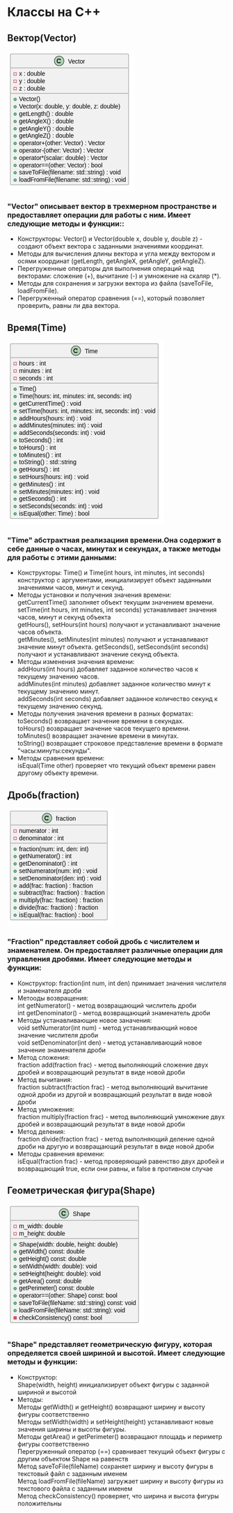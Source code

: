 # Классы на С++

## Вектор(Vector)

![vector](/vector/vector.jpg)

### "Vector" описывает вектор в трехмерном пространстве и предоставляет операции для работы с ним. Имеет следующие методы и функции::

- Конструкторы: Vector() и Vector(double x, double y, double z) - создают объект вектора с заданными значениями координат.
- Методы для вычисления длины вектора и угла между вектором и осями координат (getLength, getAngleX, getAngleY, getAngleZ).
- Перегруженные операторы для выполнения операций над векторами: сложение (+), вычитание (-) и умножение на скаляр (*).
- Методы для сохранения и загрузки вектора из файла (saveToFile, loadFromFile).
- Перегруженный оператор сравнения (==), который позволяет проверить, равны ли два вектора.

## Время(Time)

![time](/time/time.jpg)

### "Time" абстрактная реализациия времени.Она содержит в себе данные о часах, минутах и секундах, а также методы для работы с этими данными:

- Конструкторы: Time() и Time(int hours, int minutes, int seconds) конструктор с аргументами, инициализирует объект заданными значениями часов, минут и секунд.
- Методы установки и получения значения времени:  
getCurrentTime() заполняет объект текущим значением времени.  
setTime(int hours, int minutes, int seconds) устанавливает значения часов, минут и секунд объекта  
getHours(), setHours(int hours) получают и устанавливают значение часов объекта.  
getMinutes(), setMinutes(int minutes) получают и устанавливают значение минут объекта.
getSeconds(), setSeconds(int seconds) получают и устанавливают значение секунд объекта.
- Методы изменения значения времени:  
addHours(int hours) добавляет заданное количество часов к текущему значению часов.  
addMinutes(int minutes) добавляет заданное количество минут к текущему значению минут.  
addSeconds(int seconds) добавляет заданное количество секунд к текущему значению секунд.
- Методы получения значения времени в разных форматах:  
toSeconds() возвращает значение времени в секундах.  
toHours() возвращает значение часов текущего времени.  
toMinutes() возвращает значение времени в минутах.  
toString() возвращает строковое представление времени в формате "часы:минуты:секунды".
- Методы сравнения времени:  
isEqual(Time other) проверяет что текущий объект времени равен другому объекту времени. 

## Дробь(fraction)

![vector](/fraction/fraction.jpg)

### "Fraction" представляет собой дробь с числителем и знаменателем. Он предоставляет различные операции для управления дробями. Имеет следующие методы и функции: 

- Конструктор: fraction(int num, int den) принимает значения числителя и знаменателя дроби
- Метооды возвращения:  
int getNumerator() - метод возвращающий числитель дроби  
int getDenominator() - метод возвращающий знаменатель дроби
- Методы устанавливающие новое заначения:  
void setNumerator(int num) - метод устанавливающий новое значение числителя дроби  
void setDenominator(int den) - метод устанавливающий новое значение знаменателя дроби 
- Метод сложения:  
fraction add(fraction frac) - метод выполняющий сложение двух дробей и возвращающий результат в виде новой дроби 
- Метод вычитания:  
fraction subtract(fraction frac) - метод выполняющий вычитание одной дроби из другой и возвращающий результат в виде новой дроби
- Метод умножения:  
fraction multiply(fraction frac) - метод выполняющий умножение двух дробей и возвращающий результат в виде новой дроби
- Метод деления:  
fraction divide(fraction frac) - метод выполняющий деление одной дроби на другую и возвращающий результат в виде новой дроби
- Методы сравнения времени:  
isEqual(fraction frac) - метод проверяющий равенство двух дробей и возвращающий true, если они равны, и false в противном случае

## Геометрическая фигура(Shape)

![shape](/Shape/shape.jpg)

### "Shape" представляет геометрическую фигуру, которая определяется своей шириной и высотой. Имеет следующие методы и функции: 
- Конструктор:  
Shape(width, height) инициализирует объект фигуры с заданной шириной и высотой 
- Методы:  
Методы getWidth() и getHeight() возвращают ширину и высоту фигуры соответственно  
Методы setWidth(width) и setHeight(height) устанавливают новые значения ширины и высоты фигуры.  
Методы getArea() и getPerimeter() возвращают площадь и периметр фигуры соответственно  
Перегруженный оператор (==) сравнивает текущий объект фигуры с другим объектом Shape на равенств  
Метод saveToFile(fileName) сохраняет ширину и высоту фигуры в текстовый файл с заданным именем  
Метод loadFromFile(fileName) загружает ширину и высоту фигуры из текстового файла с заданным именем  
Метод checkConsistency() проверяет, что ширина и высота фигуры положительны 
